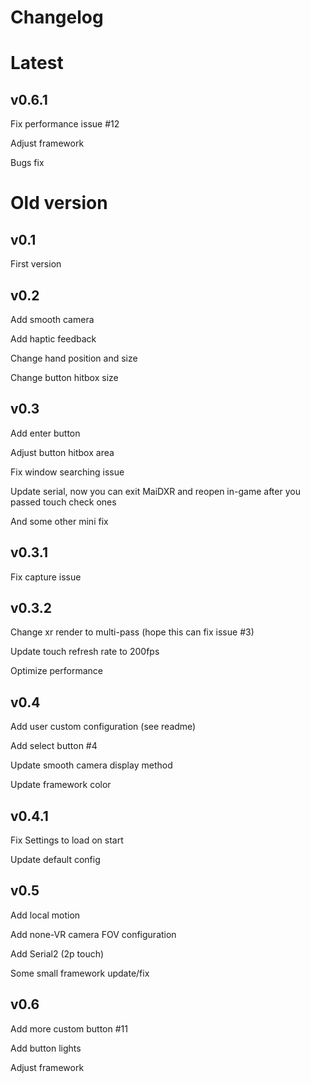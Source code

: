# Changelog

# Latest

## v0.6.1
Fix performance issue #12

Adjust framework

Bugs fix

# Old version

## v0.1
First version

## v0.2
Add smooth camera

Add haptic feedback

Change hand position and size

Change button hitbox size

## v0.3
Add enter button

Adjust button hitbox area

Fix window searching issue

Update serial, now you can exit MaiDXR and reopen in-game after you passed touch check ones

And some other mini fix

## v0.3.1
Fix capture issue

## v0.3.2
Change xr render to multi-pass (hope this can fix issue #3)

Update touch refresh rate to 200fps

Optimize performance

## v0.4
Add user custom configuration (see readme)

Add select button #4

Update smooth camera display method

Update framework color

## v0.4.1
Fix Settings to load on start

Update default config

## v0.5
Add local motion

Add none-VR camera FOV configuration

Add Serial2 (2p touch)

Some small framework update/fix

## v0.6
Add more custom button #11

Add button lights

Adjust framework